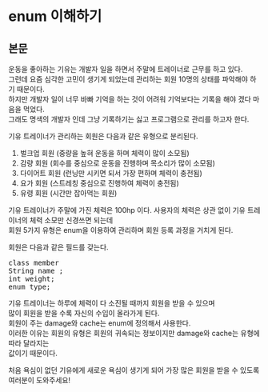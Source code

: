 # enum 이해하기
## 본문
<p>
    운동을 좋아하는 기유는 개발자 일을 하면서 주말에 트레이너로 근무를 하고 있다. <br>
    그런데 요즘 심각한 고민이 생기게 되었는데 관리하는 회원 10명의 상태를 파악해야 하기 때문이다. <br>
    하지만 개발자 일이 너무 바빠 기억을 하는 것이 어려워 기억보다는 기록을 해야 겠다 마음을 먹었다. <br>
    그래도 명색의 개발자 인데 그냥 기록하기는 싫고 프로그램으로 관리를 하고자 한다.
</p>
<p>
    기유 트레이너가 관리하는 회원은 다음과 같은 유형으로 분리된다.
    
1. 벌크업 회원 (중량을 높혀 운동을 하며 체력이 많이 소모됨) 
2. 감량 회원 (회수를 중심으로 운동을 진행하며 목소리가 많이 소모됨)
3. 다이어트 회원 (런닝만 시키면 되서 가장 편하며 체력이 충전됨)
4. 요가 회원 (스트레칭 중심으로 진행하여 체력이 충전됨)
5. 유령 회원 (시간만 잡아먹는 회원)
</p>

기유 트레이너가 주말에 가진 체력은 100hp 이다.
사용자의 체력은 상관 없이 기유 트레이너의 체력 소모만 신경쓰면 되는데 <br>
회원 5가지 유형은 enum을 이용하여 관리하며 회원 등록 과정을 거치게 된다. <br>

회원은 다음과 같은 필드를 갖는다.
<pre>
class member
String name ;
int weight;
enum type;
</pre>

기유 트레이너는 하루에 체력이 다 소진될 때까지 회원을 받을 수 있으며 <br>
많이 회원을 받을 수록 자신의 수입이 올라가게 된다. <br>
회원이 주는 damage와 cache는 enum에 정의해서 사용한다. <br>
이러한 이유는 회원의 유형은 회원의 귀속되는 정보이지만 damage와 cache는 유형에 따라 달라지는 <br>
값이기 때문이다.

처음 욕심이 없던 기유에게 새로운 욕심이 생기게 되어 가장 많은 회원을 받을 수 있도록 여러분이 도와주세요!


